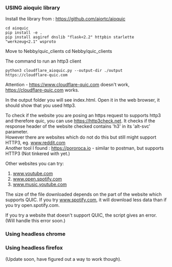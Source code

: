 ### USING aioquic library

Install the library from : https://github.com/aiortc/aioquic

    cd aioquic
    pip install -e .
    pip install asgiref dnslib "flask<2.2" httpbin starlette "werkzeug<2.1" wsproto

Move to Nebby/quic_clients 
    cd Nebby/quic_clients

The command to run an http3 client

    python3 cloudflare_aioquic.py --output-dir ./output https://cloudflare-quic.com

Attention - https://www.cloudflare-quic.com doesn't work, https://cloudflare-quic.com works.  

  
In the output folder you will see index.html. Open it in the web browser, it should show that you used http3. 

To check if the website you are posing an https request to supports http3 and therefore quic, you can use  https://http3check.net. It checks if the response header of the website checked contains 'h3' in its 'alt-svc' parameter.   
However there are websites which do not do this but still might support HTTP3, eg. www.reddit.com  
Another tool I found : https://pororoca.io - similar to postman, but supports HTTP3 (Not tinkered with yet.)  

Other websites you can try: 
1. www.youtube.com
2. www.open.spotify.com 
3. www.music.youtube.com
  
The size of the file downloaded depends on the part of the website which supports QUIC. If you try www.spotify.com, it will download less data than if you try open.spotify.com. 
  
If you try a website that doesn't support QUIC, the script gives an error. (Will handle this error soon.)


### Using headless chrome
### Using headless firefox

(Update soon, have figured out a way to work though).
